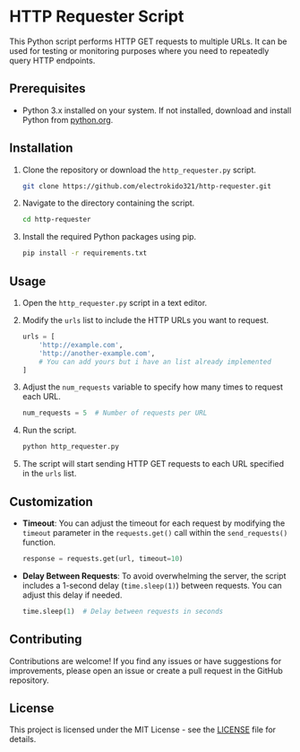 # HTTP Requester Script

This Python script performs HTTP GET requests to multiple URLs. It can be used for testing or monitoring purposes where you need to repeatedly query HTTP endpoints.

## Prerequisites

- Python 3.x installed on your system. If not installed, download and install Python from [python.org](https://www.python.org/downloads/).

## Installation

1. Clone the repository or download the `http_requester.py` script.

    ```bash
    git clone https://github.com/electrokido321/http-requester.git
    ```

2. Navigate to the directory containing the script.

    ```bash
    cd http-requester
    ```

3. Install the required Python packages using pip.

    ```bash
    pip install -r requirements.txt
    ```

## Usage

1. Open the `http_requester.py` script in a text editor.

2. Modify the `urls` list to include the HTTP URLs you want to request.

    ```python
    urls = [
        'http://example.com',
        'http://another-example.com',
        # You can add yours but i have an list already implemented
    ]
    ```

3. Adjust the `num_requests` variable to specify how many times to request each URL.

    ```python
    num_requests = 5  # Number of requests per URL
    ```

4. Run the script.

    ```bash
    python http_requester.py
    ```

5. The script will start sending HTTP GET requests to each URL specified in the `urls` list.

## Customization

- **Timeout**: You can adjust the timeout for each request by modifying the `timeout` parameter in the `requests.get()` call within the `send_requests()` function.

    ```python
    response = requests.get(url, timeout=10)
    ```

- **Delay Between Requests**: To avoid overwhelming the server, the script includes a 1-second delay (`time.sleep(1)`) between requests. You can adjust this delay if needed.

    ```python
    time.sleep(1)  # Delay between requests in seconds
    ```

## Contributing

Contributions are welcome! If you find any issues or have suggestions for improvements, please open an issue or create a pull request in the GitHub repository.

## License

This project is licensed under the MIT License - see the [LICENSE](LICENSE) file for details.
